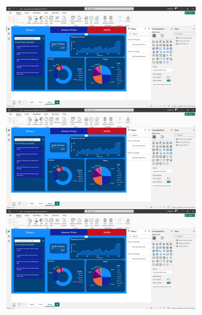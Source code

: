 ![](https://github.com/thanojwhy/OTT-Analysis/blob/9c80f8e7a5bd2848067f5ed17bbcd2c9a9b38cc6/disney.png)
![](https://github.com/thanojwhy/OTT-Analysis/blob/9c80f8e7a5bd2848067f5ed17bbcd2c9a9b38cc6/disney.png)
![](https://github.com/thanojwhy/OTT-Analysis/blob/9c80f8e7a5bd2848067f5ed17bbcd2c9a9b38cc6/disney.png)
